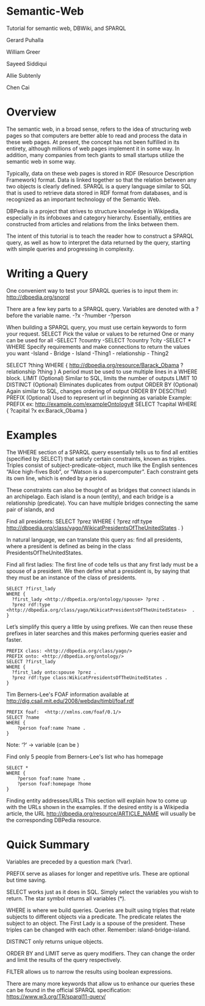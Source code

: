 # Semantic-Web

Tutorial for semantic web, DBWiki, and SPARQL

Gerard Puhalla

William Greer

Sayeed Siddiqui

Allie Subtenly

Chen Cai

# Overview

The semantic web, in a broad sense, refers to the idea of structuring web pages so that computers are better able to read and process the data in these web pages. At present, the concept has not been fulfilled in its entirety, although millions of web pages implement it in some way. In addition, many companies from tech giants to small startups utilize the semantic web in some way.

Typically, data on these web pages is stored in RDF (Resource Description Framework) format. Data is linked together so that the relation between any two objects is clearly defined. SPARQL is a query language similar to SQL that is used to retrieve data stored in RDF format from databases, and is recognized as an important technology of the Semantic Web.

DBPedia is a project that strives to structure knowledge in Wikipedia, especially in its infoboxes and category hierarchy. Essentially, entities are constructed from articles and relations from the links between them.

The intent of this tutorial is to teach the reader how to construct a SPARQL query, as well as how to interpret the data returned by the query, starting with simple queries and progressing in complexity.

# Writing a Query

One convenient way to test your SPARQL queries is to input them in: http://dbpedia.org/snorql

There are a few key parts to a SPARQL query.
Variables are denoted with a ? before the variable name.
-?x
-?number 
-?person

When building a SPARQL query, you must use certain keywords to form your request.
SELECT 
Pick the value or values to be returned
One or many
can be used for all
-SELECT ?country
-SELECT ?country ?city
-SELECT *
WHERE
Specify requirements and make connections to return the values you want
-Island - Bridge - Island
-Thing1 - relationship - Thing2

SELECT ?thing
WHERE
{
   <http://dbpedia.org/resource/Barack_Obama> ?relationship ?thing  }
A period must be used to use multiple lines in a WHERE block.
LIMIT (Optional)
Similar to SQL, limits the number of outputs
LIMIT 10
DISTINCT (Optional)
Eliminates duplicates from output
ORDER BY (Optional)
Again similar to SQL, changes ordering of output
ORDER BY DESC(?list)
PREFIX (Optional)
Used to represent url in beginning as variable
Example:
PREFIX ex: <http://example.com/exampleOntology#>
SELECT ?capital
WHERE
  {
    ?capital ?x  ex:Barack_Obama
  }

# Examples  

The WHERE section of a SPARQL query essentially tells us to find all entities (specified by SELECT) that satisfy certain constraints, known as triples. Triples consist of subject-predicate-object, much like the English sentences “Alice high-fives Bob”, or “Watson is a supercomputer”. Each constraint gets its own line, which is ended by a period.

These constraints can also be thought of as bridges that connect islands in an archipelago. Each island is a noun (entity), and each bridge is a relationship (predicate). You can have multiple bridges connecting the same pair of islands, and 

Find all presidents:
    SELECT ?prez
     WHERE {
    ?prez rdf:type <http://dbpedia.org/class/yago/WikicatPresidentsOfTheUnitedStates>  . 
    }

In natural language, we can translate this query as: find all presidents, where a president is defined as being in the class PresidentsOfTheUnitedStates.

Find all first ladies:
The first line of code tells us that any first lady must be a spouse of a president. We then define what a president is, by saying that they must be an instance of the class of presidents.

    SELECT ?first_lady
    WHERE {
      ?first_lady <http://dbpedia.org/ontology/spouse> ?prez .
      ?prez rdf:type <http://dbpedia.org/class/yago/WikicatPresidentsOfTheUnitedStates>  . 
    }

Let’s simplify this query a little by using prefixes. We can then reuse these prefixes in later searches and this makes performing queries easier and faster.

    PREFIX class: <http://dbpedia.org/class/yago/>
    PREFIX onto: <http://dbpedia.org/ontology/>
    SELECT ?first_lady
    WHERE {
      ?first_lady onto:spouse ?prez .
      ?prez rdf:type class:WikicatPresidentsOfTheUnitedStates . 
    }
Tim Berners-Lee's FOAF information available at http://dig.csail.mit.edu/2008/webdav/timbl/foaf.rdf

    PREFIX foaf:  <http://xmlns.com/foaf/0.1/>
    SELECT ?name
    WHERE {
        ?person foaf:name ?name .
    }
    
Note: ‘?’  -> variable (can be )

Find only 5 people from Berners-Lee's list who has homepage

    SELECT *
    WHERE {
        ?person foaf:name ?name .
        ?person foaf:homepage ?home
    }

Finding entity addresses/URLs
	This section will explain how to come up with the URLs shown in the examples. If the desired entity is a Wikipedia article, the URL <http://dbpedia.org/resource/ARTICLE_NAME> will usually be the corresponding DBPedia resource. 

# Quick Summary

Variables are preceded by a question mark (?var).

PREFIX serve as aliases for longer and repetitive urls. These are optional but time saving. 

SELECT works just as it does in SQL. Simply select the variables you wish to return. The star symbol returns all variables (*).

WHERE is where we build queries. Queries are built using triples that relate subjects to different objects via a predicate. The predicate relates the subject to an object. The First Lady is a spouse of the president. These triples can be changed with each other. Remember: island-bridge-island.

DISTINCT only returns unique objects.

ORDER BY and LIMIT serve as query modifiers. They can change the order and limit the results of the query respectively.

FILTER allows us to narrow the results using boolean expressions.

There are many more keywords that allow us to enhance our queries these can be found in the official SPARQL specification:
https://www.w3.org/TR/sparql11-query/
